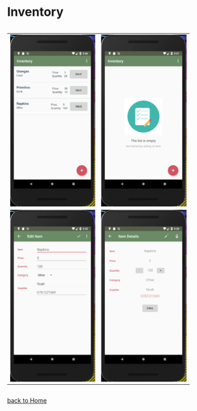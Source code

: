 Inventory
====================================
<div style="overflow-x:auto;">
	<table align="center" cellspacing="0" cellpadding="0" style="border: none; border-collapse:collapse">
		<tr>
			<td align="center"><a href="images/Inventory1.PNG"><img src="images/Inventory1.PNG" style="max-height: 400px" /></a></td>
			<td align="center"><a href="images/Inventory2.PNG"><img src="images/Inventory2.PNG" style="max-height: 400px" /></a></td>
		</tr>
		<tr>
			<td align="center"><a href="images/Inventory3.PNG"><img src="images/Inventory3.PNG" style="max-height: 400px" /></a></td>
			<td align="center"><a href="images/Inventory4.PNG"><img src="images/Inventory4.PNG" style="max-height: 400px" /></a></td>
		</tr>
	</table>
</div>

[back to Home](index)
